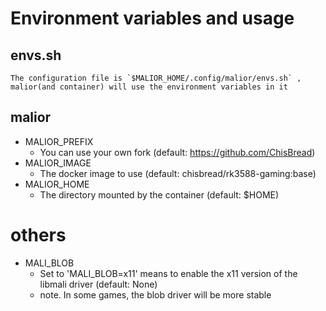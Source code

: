 # Environment variables and usage
## envs.sh
```
The configuration file is `$MALIOR_HOME/.config/malior/envs.sh` , 
malior(and container) will use the environment variables in it
```
## malior
- MALIOR_PREFIX
  - You can use your own fork (default: https://github.com/ChisBread)
- MALIOR_IMAGE
  - The docker image to use (default: chisbread/rk3588-gaming:base)
- MALIOR_HOME
  - The directory mounted by the container (default: $HOME)
# others
- MALI_BLOB
  - Set to 'MALI_BLOB=x11' means to enable the x11 version of the libmali driver (default: None)
  - note. In some games, the blob driver will be more stable